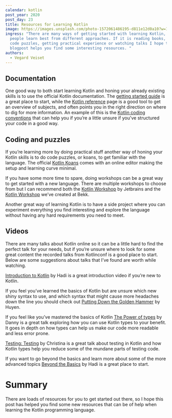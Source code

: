 ```yaml
---
calendar: kotlin
post_year: 2020
post_day: 23
title: Resources for Learning Kotlin
image: https://images.unsplash.com/photo-1572061486195-d811e12d0a10?w=1226&h=400&fit=crop&crop=edges
ingress: "There are many ways of getting started with learning Kotlin, different
  people learn best from different approaches. If it is reading books, solving
  code puzzles, getting practical experience or watching talks I hope this
  blogpost helps you find some interesting resources. "
authors:
  - Vegard Veiset
---
```

## Documentation

One good way to both start learning Kotlin and honing your already existing skills is to use the official Kotlin documentation. The [getting started guide](https://kotlinlang.org/docs/tutorials/getting-started.html) is a great place to start, while the [Kotlin reference](https://kotlinlang.org/docs/reference/) page is a good tool to get an overview of subjects, and often points you in the right direction on where to dig for more information. An example of this is the [Kotlin coding conventions](https://kotlinlang.org/docs/reference/coding-conventions.html) that can help you if you’re a little unsure if you've structured your code in a good way.

## Coding and puzzles

If you’re learning more by doing practical stuff another way of honing your Kotlin skills is to do code puzzles, or koans, to get familiar with the language. The official [Kotlin Koans](https://kotlinlang.org/docs/tutorials/koans.html) comes with an online editor making the setup and learning curve minimal.

If you have some more time to spare, doing workshops can be a great way to get started with a new language. There are multiple workshops to choose from but I can recommend both the [Kotlin Workshop](https://github.com/Kotlin/workshop) by Jetbrains and the [Kotlin Workshop](https://github.com/bekk/kotlin-workshop) we’ve created at Bekk.

Another great way of learning Kotlin is to have a side project where you can experiment everything you find interesting and explore the language without having any hard requirements you need to meet.

## Videos

There are many talks about Kotlin online so it can be a little hard to find the perfect talk for your needs, but if you’re unsure where to look for some great content the recorded talks from Kotlinconf is a good place to start. Below are some suggestions about talks that I’ve found are worth while watching.

[Introduction to Kotlin](https://www.youtube.com/watch?v=X1RVYt2QKQE) by Hadi is a great introduction video if you’re new to Kotlin.

If you feel you’ve learned the basics of Kotlin but are unsure which new shiny syntax to use, and which syntax that might cause more headaches down the line you should check out [Putting Down the Golden Hammer](https://kotlinconf.com/2019/talks/video/2019/127173/) by Huyen.

If you feel like you’ve mastered the basics of Kotlin [The Power of types](https://kotlinconf.com/2019/talks/video/2019/100283/) by Danny is a great talk exploring how you can use Kotlin types to your benefit. It goes in depth on how types can help us make our code more readable and less error prone.

[Testing: Testing](https://kotlinconf.com/2019/talks/video/2019/137063/) by Christina is a great talk about testing in Kotlin and how Kotlin types help you reduce some of the mundane parts of testing code.

If you want to go beyond the basics and learn more about some of the more advanced topics [Beyond the Basics](https://www.youtube.com/watch?v=1KldcFc7HCY) by Hadi is a great place to start.


# Summary 

There are loads of resources for you to get started out there, so I hope this post has helped you find some new resources that can be of help when learning the Kotlin programming language.
